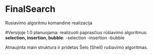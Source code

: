 FinalSearch
===========

Rusiavimo algoritmu komandine realizacija

#Versijoje 1.0 planuojama:
realizuoti paprasčius rūšiavimo algoritmus: **selection, insertion, bubble**:
-selection
-insertion
-bubble

Atnaujinta main struktura ir pridetas Šelo (Shell) rušiavimo algoritmas.

